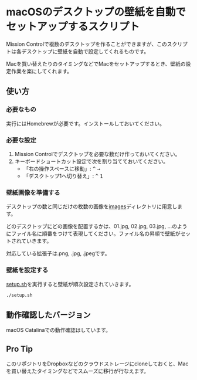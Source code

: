 # macOSのデスクトップの壁紙を自動でセットアップするスクリプト

Mission Controlで複数のデスクトップを作ることができますが、このスクリプトは各デスクトップに壁紙を自動で設定してくれるものです。

Macを買い替えたりのタイミングなどでMacをセットアップするとき、壁紙の設定作業を楽にしてくれます。

## 使い方

### 必要なもの

実行にはHomebrewが必要です。インストールしておいてください。

### 必要な設定

1. Mission Controlでデスクトップを必要な数だけ作っておいてください。
1. キーボードショートカット設定で次を割り当てておいてください。
    - 「右の操作スペースに移動」: <kbd>^</kbd> <kbd>→</kbd>
    - 「デスクトップ1へ切り替え」: <kbd>^</kbd> <kbd>1</kbd>
    
### 壁紙画像を準備する

デスクトップの数と同じだけの枚数の画像を[images](./images)ディレクトリに用意します。

どのデスクトップにどの画像を配置するかは、01.jpg, 02.jpg, 03.jpg, ...のようにファイル名に順番をつけて表現してください。ファイル名の昇順で壁紙がセットされていきます。

対応している拡張子は.png, .jpg, .jpegです。

### 壁紙を設定する

[setup.sh](./setup.sh)を実行すると壁紙が順次設定されていきます。

```zsh
./setup.sh
```

## 動作確認したバージョン

macOS Catalinaでの動作確認はしています。

## Pro Tip

このリポジトリをDropboxなどのクラウドストレージにcloneしておくと、Macを買い替えたタイミングなどでスムーズに移行が行なえます。
